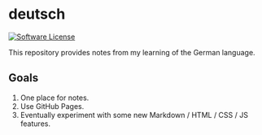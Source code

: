 # deutsch

[![Software License](https://img.shields.io/badge/license-MIT-green.svg)](LICENSE)

This repository provides notes from my learning of the German language.

## Goals

1. One place for notes.
1. Use GitHub Pages.
1. Eventually experiment with some new Markdown / HTML / CSS / JS features.
